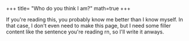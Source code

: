 +++
title= "Who do you think I am?"
math=true
+++

If you're reading this, you probably know me better than I know myself. In that case, I don't even need to make this page, but I need some filler content like the sentence you're reading rn, so I'll write it anways.